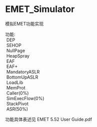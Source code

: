 # EMET_Simulator
模拟EMET功能实现

功能:  
  &nbsp;DEP  
  &nbsp;SEHOP  
  &nbsp;NullPage  
  &nbsp;HeapSpray  
  &nbsp;EAF  
  &nbsp;EAF+    
  &nbsp;MandatoryASLR  
  &nbsp;BottomUpASLR  
  &nbsp;LoadLib  
  &nbsp;MemProt  
  &nbsp;Caller(0%)  
  &nbsp;SimExecFlow(0%)  
  &nbsp;StackPivot  
  &nbsp;ASR(50%)  
  
功能具体表述见 EMET 5.52 User Guide.pdf  



